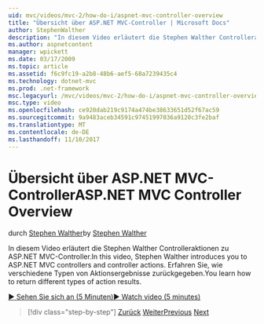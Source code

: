 ```yaml
---
uid: mvc/videos/mvc-2/how-do-i/aspnet-mvc-controller-overview
title: "Übersicht über ASP.NET MVC-Controller | Microsoft Docs"
author: StephenWalther
description: "In diesem Video erläutert die Stephen Walther Controlleraktionen zu ASP.NET MVC-Controller. Erfahren Sie, wie verschiedene Typen von Aktionsergebnisse zurückgegeben."
ms.author: aspnetcontent
manager: wpickett
ms.date: 03/17/2009
ms.topic: article
ms.assetid: f6c9fc19-a2b8-48b6-aef5-68a7239435c4
ms.technology: dotnet-mvc
ms.prod: .net-framework
msc.legacyurl: /mvc/videos/mvc-2/how-do-i/aspnet-mvc-controller-overview
msc.type: video
ms.openlocfilehash: ce920dab219c9174a474be38633651d52f67ac59
ms.sourcegitcommit: 9a9483aceb34591c97451997036a9120c3fe2baf
ms.translationtype: MT
ms.contentlocale: de-DE
ms.lasthandoff: 11/10/2017
---
```

<a name="aspnet-mvc-controller-overview"></a><span data-ttu-id="d972e-104">Übersicht über ASP.NET MVC-Controller</span><span class="sxs-lookup"><span data-stu-id="d972e-104">ASP.NET MVC Controller Overview</span></span>
====================
<span data-ttu-id="d972e-105">durch [Stephen Walther](https://github.com/StephenWalther)</span><span class="sxs-lookup"><span data-stu-id="d972e-105">by [Stephen Walther](https://github.com/StephenWalther)</span></span>

<span data-ttu-id="d972e-106">In diesem Video erläutert die Stephen Walther Controlleraktionen zu ASP.NET MVC-Controller.</span><span class="sxs-lookup"><span data-stu-id="d972e-106">In this video, Stephen Walther introduces you to ASP.NET MVC controllers and controller actions.</span></span> <span data-ttu-id="d972e-107">Erfahren Sie, wie verschiedene Typen von Aktionsergebnisse zurückgegeben.</span><span class="sxs-lookup"><span data-stu-id="d972e-107">You learn how to return different types of action results.</span></span>

[<span data-ttu-id="d972e-108">&#9654; Sehen Sie sich an (5 Minuten)</span><span class="sxs-lookup"><span data-stu-id="d972e-108">&#9654; Watch video (5 minutes)</span></span>](https://channel9.msdn.com/Blogs/ASP-NET-Site-Videos/aspnet-mvc-controller-overview)

>[!div class="step-by-step"]
<span data-ttu-id="d972e-109">[Zurück](understanding-models-views-and-controllers.md)
[Weiter](understanding-controllers-controller-actions-and-action-results.md)</span><span class="sxs-lookup"><span data-stu-id="d972e-109">[Previous](understanding-models-views-and-controllers.md)
[Next](understanding-controllers-controller-actions-and-action-results.md)</span></span>
